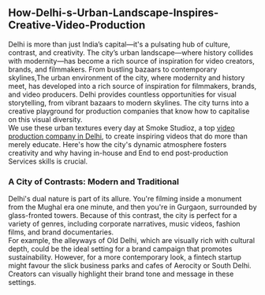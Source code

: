 <h2> How-Delhi-s-Urban-Landscape-Inspires-Creative-Video-Production</h2>
Delhi is more than just India’s capital—it's a pulsating hub of culture, contrast, and creativity. The city’s urban landscape—where history collides with modernity—has become a rich source of inspiration for video creators, brands, and filmmakers. From bustling bazaars to contemporary skylines,The urban environment of the city, where modernity and history meet, has developed into a rich source of inspiration for filmmakers, brands, and video producers. Delhi provides countless opportunities for visual storytelling, from vibrant bazaars to modern skylines. The city turns into a creative playground for production companies that know how to capitalise on this visual diversity.<br>
We use these urban textures every day at Smoke Studioz, a top <a href="https://www.smokestudioz.com/" title="video production company in Delhi" alt"video production company in Delhi">video production company in Delhi</a>, to create inspiring videos that do more than merely educate. Here's how the city's dynamic atmosphere fosters creativity and why having in-house and End to end post-production Services skills is crucial.<br>
<h3>A City of Contrasts: Modern and Traditional</h3>
Delhi's dual nature is part of its allure. You're filming inside a monument from the Mughal era one minute, and then you're in Gurgaon, surrounded by glass-fronted towers. Because of this contrast, the city is perfect for a variety of genres, including corporate narratives, music videos, fashion films, and brand documentaries.<br>
For example, the alleyways of Old Delhi, which are visually rich with cultural depth, could be the ideal setting for a brand campaign that promotes sustainability. However, for a more contemporary look, a fintech startup might favour the slick business parks and cafes of Aerocity or South Delhi. Creators can visually highlight their brand tone and message in these settings.<br>
